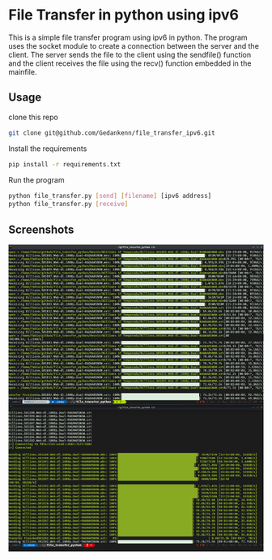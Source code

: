 # File Transfer in python using ipv6

This is a simple file transfer program using ipv6 in python. The program uses the socket module to create a connection between the server and the client. The server sends the file to the client using the sendfile() function and the client receives the file using the recv() function embedded in the mainfile.

## Usage
clone this repo 
```bash
git clone git@github.com/Gedankenn/file_transfer_ipv6.git
```

Install the requirements
```bash
pip install -r requirements.txt
```

Run the program
```bash
python file_transfer.py [send] [filename] [ipv6 address]
python file_transfer.py [receive]
```

## Screenshots
![transfer](transfer.png)
